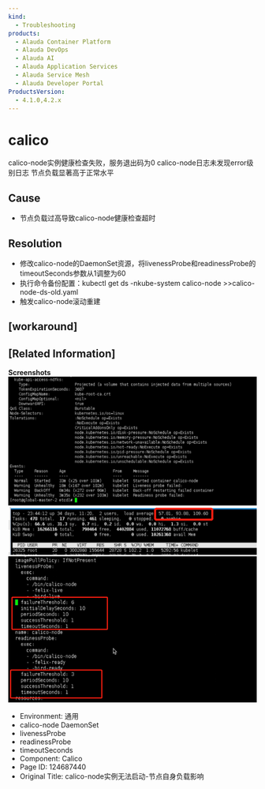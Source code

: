 ```yaml
---
kind:
  - Troubleshooting
products:
  - Alauda Container Platform
  - Alauda DevOps
  - Alauda AI
  - Alauda Application Services
  - Alauda Service Mesh
  - Alauda Developer Portal
ProductsVersion:
  - 4.1.0,4.2.x
---
```

<!-- A type of document that involves encountering a fault, diagnosing it, performing root cause analysis, and providing solutions. -->

# calico

calico-node实例健康检查失败，服务退出码为0 calico-node日志未发现error级别日志 节点负载显著高于正常水平

## Cause
- 节点负载过高导致calico-node健康检查超时

## Resolution
- 修改calico-node的DaemonSet资源，将livenessProbe和readinessProbe的timeoutSeconds参数从1调整为60
- 执行命令备份配置：kubectl get ds -nkube-system calico-node >>calico-node-ds-old.yaml
- 触发calico-node滚动重建

## [workaround]

## [Related Information]
**Screenshots**
![](assets/calico-nodeshi-li-wu-fa-qi-dong-jie-dian-zi-shen-fu-zai-ying-xiang/image2022-9-2_15-53-5.png)
![](assets/calico-nodeshi-li-wu-fa-qi-dong-jie-dian-zi-shen-fu-zai-ying-xiang/image2022-9-2_15-59-10.png)
![](assets/calico-nodeshi-li-wu-fa-qi-dong-jie-dian-zi-shen-fu-zai-ying-xiang/image2022-9-2_16-4-37.png)
- Environment: 通用
- calico-node DaemonSet
- livenessProbe
- readinessProbe
- timeoutSeconds
- Component: Calico
- Page ID: 124687440
- Original Title: calico-node实例无法启动-节点自身负载影响

